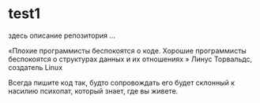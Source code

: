 # test1
здесь описание репозитория ...

«Плохие программисты беспокоятся о коде. Хорошие программисты беспокоятся о
структурах данных и их отношениях » Линус Торвальдс, создатель Linux

Всегда пишите код так, будто сопровождать его будет склонный к насилию психопат, который
знает, где вы живете.

